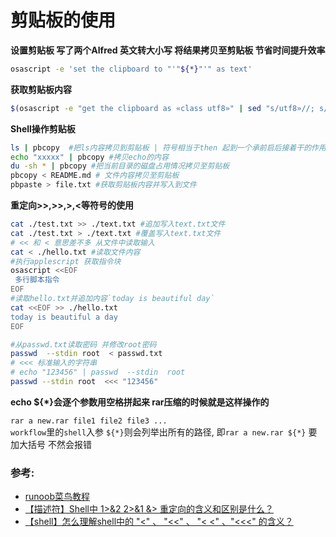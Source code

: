 # 剪贴板的使用

**设置剪贴板 写了两个Alfred 英文转大小写 将结果拷贝至剪贴板 节省时间提升效率**
```bash
osascript -e 'set the clipboard to "'"${*}"'" as text'
```
**获取剪贴板内容**
```bash
$(osascript -e "get the clipboard as «class utf8»" | sed "s/utf8»//; s/»//")
```
**Shell操作剪贴板**
```bash
ls | pbcopy  #把ls内容拷贝到剪贴板 | 符号相当于then 起到一个承前启后接着干的作用 管道的意思
echo "xxxxx" | pbcopy #拷贝echo的内容
du -sh * | pbcopy #把当前目录的磁盘占用情况拷贝至剪贴板
pbcopy < README.md # 文件内容拷贝至剪贴板
pbpaste > file.txt #获取剪贴板内容并写入到文件
```
**重定向>>,>>,>,<等符号的使用**
```bash
cat ./test.txt >> ./text.txt #追加写入text.txt文件
cat ./test.txt > ./text.txt #覆盖写入text.txt文件
# << 和 < 意思差不多 从文件中读取输入
cat < ./hello.txt #读取文件内容
#执行applescript 获取指令块
osascript <<EOF
 多行脚本指令
EOF
#读取hello.txt并追加内容`today is beautiful day`
cat <<EOF >> ./hello.txt
today is beautiful a day
EOF

#从passwd.txt读取密码 并修改root密码
passwd  --stdin root  < passwd.txt
# <<< 标准输入的字符串
# echo "123456" | passwd  --stdin  root
passwd --stdin root  <<< "123456"
```

**echo ${*}会逐个参数用空格拼起来 rar压缩的时候就是这样操作的** 
 
`rar a new.rar file1 file2 file3 ...`  
`workflow`里的`shell`入参 
`${*}`则会列举出所有的路径, 
即`rar a new.rar ${*}` 要加大括号 不然会报错


### 参考:
- [ runoob菜鸟教程](https://www.runoob.com/linux/linux-shell-io-redirections.html)
- [【描述符】Shell中 1>&2 2>&1 &> 重定向的含义和区别是什么？](https://www.jianshu.com/p/41c304016185)
- [【shell】怎么理解shell中的 "<" 、 "<<" 、 "< <" 、"<<<" 的含义？](https://www.jianshu.com/p/70136d731ca0)